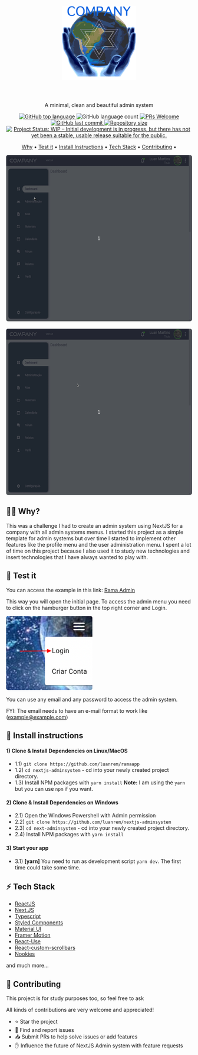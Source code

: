 <h1 align="center">
  <br>
  <img src=".github/converted-logo.png" alt="NextJS Logo" height="200" width="200">
  <br><br>
</h1>

<p align="center">A minimal, clean and beautiful admin system</p>

<p align="center">
  <a href="http://makeapullrequest.com">
    <img alt="GitHub top language" src="https://img.shields.io/github/languages/top/luanrem/ramaapp">
  </a>
  <img alt="GitHub language count" src="https://img.shields.io/github/languages/count/luanrem/ramaapp">

  <a href="http://makeapullrequest.com">
    <img src="https://img.shields.io/badge/contribuition-welcome-brightgreen.svg" alt="PRs Welcome">
  </a>
  <a href="https://saythanks.io/to/wendelfreitas">
      <img alt="GitHub last commit" src="https://img.shields.io/github/last-commit/luanrem/ramaapp">
  </a>
  <a href="https://saythanks.io/to/wendelfreitas">
      <img alt="Repository size" src="https://img.shields.io/github/repo-size/luanrem/ramaapp">
  </a>
  <a href="https://www.repostatus.org/#wip">
    <img src="https://img.shields.io/github/license/x0n4d0/ecoleta" alt="Project Status: WIP – Initial development is in progress, but there has not yet been a stable, usable release suitable for the public." />
  </a>  
</p>

<p align="center">
  <a href="#blush-why">Why</a> •
  <a href="#test-it">Test it</a> •
  <a href="#install-instructions">Install Instructions</a> •
  <a href="#zap-tech-stack">Tech Stack</a> •
  <a href="#handshake-contributing">Contributing</a> •  
</p>

<p align="center">
  <kbd>
    <img width="auto" style="border-radius: 5px" height="450" src=".github/gif01.gif" alt="Intro">
  </kbd>
  &nbsp;&nbsp;&nbsp;&nbsp;
  <kbd>
    <img width="auto" style="border-radius: 5px" height="450" src=".github/gif02.gif" alt="Register adopt">
  </kbd>
</p>

## :man_shrugging: **Why?**

This was a challenge I had to create an admin system using NextJS for a company with all admin systems menus. I started this project as a simple template for admin systems but over time I started to implement other features like the profile menu and the user administration menu. I spent a lot of time on this project because I also used it to study new technologies and insert technologies that I have always wanted to play with.

## :microscope: Test it

You can access the example in this link: [Rama Admin](https://adminrama.luanmartins.com)

This way you will open the initial page. To access the admin menu you need to click on the hamburger button in the top right corner and Login.

<img width="auto" style="border-radius: 5px" height="200" src=".github/loginButton.png" alt="Login Button Image">

You can use any email and any password to access the admin system. 

FYI: The email needs to have an e-mail format to work like (example@example.com) 


## :jigsaw: Install instructions

#### 1) Clone & Install Dependencies on Linux/MacOS

- 1.1) `git clone https://github.com/luanrem/ramaapp`
- 1.2) `cd nextjs-adminsystem` - cd into your newly created project directory.
- 1.3) Install NPM packages with `yarn install`
        **Note:** I am using the `yarn` but you can use `npm` if you want.

#### 2) Clone & Install Dependencies on Windows

- 2.1) Open the Windows Powershell with Admin permission
- 2.2) `git clone https://github.com/luanrem/nextjs-adminsystem`
- 2.3) `cd next-adminsystem` - cd into your newly created project directory.
- 2.4) Install NPM packages with `yarn install`

#### 3) Start your app

- 3.1) **[yarn]** You need to run as development script `yarn dev`. The first time could take some time.

## :zap: **Tech Stack**

-   [ReactJS](https://reactjs.org/)
-   [Next.JS](https://nextjs.org)
-   [Typescript](https://www.typescriptlang.org)
-   [Styled Components](https://www.styled-components.com/)
-   [Material UI](https://material-ui.com/pt/)
-   [Framer Motion](https://www.framer.com/motion/)
-   [React-Use](https://github.com/streamich/react-use)
-   [React-custom-scrollbars](https://github.com/malte-wessel/react-custom-scrollbars)
-   [Nookies](https://github.com/maticzav/nookies)

and much more...

## :handshake: **Contributing**

This project is for study purposes too, so feel free to ask

All kinds of contributions are very welcome and appreciated!

-   ⭐️ Star the project
-   🐛 Find and report issues
-   📥 Submit PRs to help solve issues or add features
-   ✋ Influence the future of NextJS Admin system with feature requests
